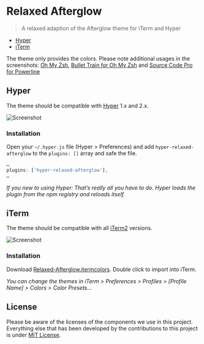 # Relaxed Afterglow

> A relaxed adaption of the Afterglow theme for iTerm and Hyper

- [Hyper](#hyper)
- [iTerm](#iterm)

The theme only provides the colors. Please note additional usages in the screenshots: [Oh My Zsh](https://github.com/robbyrussell/oh-my-zsh), [Bullet Train for Oh My Zsh](https://github.com/caiogondim/bullet-train.zsh) and [Source Code Pro for Powerline](https://github.com/powerline/fonts/blob/master/SourceCodePro/Source%20Code%20Pro%20for%20Powerline.otf)

## Hyper

The theme should be compatible with [Hyper](https://hyper.is/) 1.x and 2.x.

![Screenshot](hyper.png)

### Installation

Open your `~/.hyper.js` file (Hyper > Preferences) and add `hyper-relaxed-afterglow` to the `plugins: []` array and safe the file.

```js
…
plugins: ['hyper-relaxed-afterglow'],
…
```

_If you new to using Hyper:_
_That’s really all you have to do. Hyper loads the plugin from the npm registry and reloads itself._

## iTerm

The theme should be compatible with all [iTerm2](https://iterm2.com/) versions.

![Screenshot](iterm.png)

### Installation

Download [Relaxed-Afterglow.itermcolors](https://cdn.rawgit.com/mischah/Relaxed-Afterglow/1a9fc804/Relaxed-Afterglow.itermcolors). Double click to import into iTerm.

_You can change the themes in iTerm > Preferences > Profiles > [Profile Name] > Colors > Color Presets…_

## License

Please be aware of the licenses of the components we use in this project.
Everything else that has been developed by the contributions to this project is under [MIT License](LICENSE).
